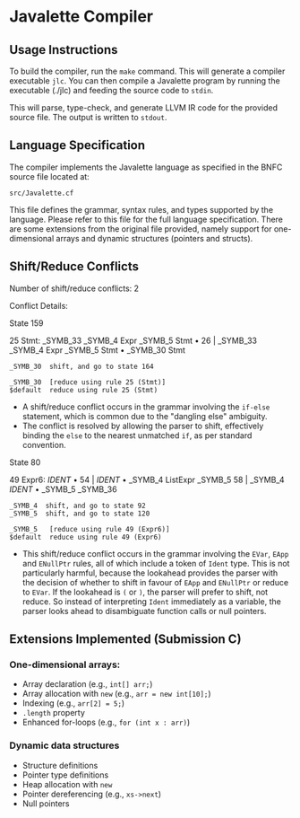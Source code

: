 # Javalette Compiler

## Usage Instructions
To build the compiler, run the `make` command. This will generate a compiler executable `jlc`. You can then compile a Javalette program by running the executable (./jlc) and feeding the source code to `stdin`.

This will parse, type-check, and generate LLVM IR code for the provided source file. The output is written to `stdout`.

## Language Specification
The compiler implements the Javalette language as specified in the BNFC source file located at:

    src/Javalette.cf

This file defines the grammar, syntax rules, and types supported by the language. Please refer to this file for the full language specification. There are some extensions from the original file provided, namely support for one-dimensional arrays and dynamic structures (pointers and structs).

## Shift/Reduce Conflicts
Number of shift/reduce conflicts: 2

Conflict Details:

State 159

   25 Stmt: _SYMB_33 _SYMB_4 Expr _SYMB_5 Stmt •
   26     | _SYMB_33 _SYMB_4 Expr _SYMB_5 Stmt • _SYMB_30 Stmt

    _SYMB_30  shift, and go to state 164

    _SYMB_30  [reduce using rule 25 (Stmt)]
    $default  reduce using rule 25 (Stmt)

- A shift/reduce conflict occurs in the grammar involving the `if-else` statement, which is common due to the "dangling else" ambiguity.
- The conflict is resolved by allowing the parser to shift, effectively binding the `else` to the nearest unmatched `if`, as per standard convention.


State 80

   49 Expr6: _IDENT_ •
   54      | _IDENT_ • _SYMB_4 ListExpr _SYMB_5
   58      | _SYMB_4 _IDENT_ • _SYMB_5 _SYMB_36

    _SYMB_4  shift, and go to state 92
    _SYMB_5  shift, and go to state 120

    _SYMB_5   [reduce using rule 49 (Expr6)]
    $default  reduce using rule 49 (Expr6)

- This shift/reduce conflict occurs in the grammar involving the `EVar`, `EApp` and `ENullPtr` rules, all of which include a token of `Ident` type. This is not particularly harmful, because the lookahead provides the parser with the decision of whether to shift in favour of `EApp` and `ENullPtr` or reduce to `EVar`. If the lookahead is `(` or `)`, the parser will prefer to shift, not reduce. So instead of interpreting `Ident` immediately as a variable, the parser looks ahead to disambiguate function calls or null pointers.

## Extensions Implemented (Submission C)

### One-dimensional arrays:
  - Array declaration (e.g., `int[] arr;`)
  - Array allocation with `new` (e.g., `arr = new int[10];`)
  - Indexing (e.g., `arr[2] = 5;`)
  - `.length` property
  - Enhanced for-loops (e.g., `for (int x : arr)`)

### Dynamic data structures 
  - Structure definitions
  - Pointer type definitions
  - Heap allocation with `new`
  - Pointer dereferencing (e.g., `xs->next`)
  - Null pointers
